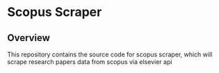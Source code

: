﻿# Scopus Scraper
## Overview
This repository contains the source code for scopus scraper, which will scrape research papers data from scopus via elsevier api
